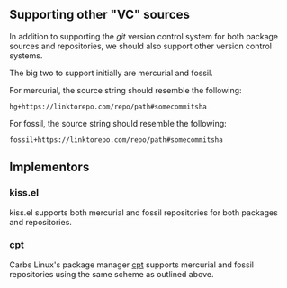 ## Supporting other "VC" sources

In addition to supporting the *git* version control system for both package
sources and repositories, we should also support other version control systems.

The big two to support initially are mercurial and fossil.

For mercurial, the source string should resemble the following:

```
hg+https://linktorepo.com/repo/path#somecommitsha
```

For fossil, the source string should resemble the following:

```
fossil+https://linktorepo.com/repo/path#somecommitsha
```

## Implementors

### kiss.el

kiss.el supports both mercurial and fossil repositories for both packages and
repositories.


### cpt

Carbs Linux's package manager [cpt](https://fossil.carbslinux.org/cpt/doc/trunk/www/index.md) supports mercurial and fossil repositories
using the same scheme as outlined above.
